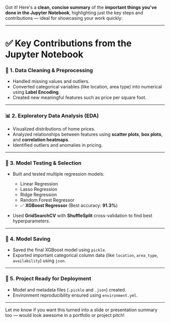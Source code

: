 Got it! Here's a **clean, concise summary** of the **important things you've done in the Jupyter Notebook**, highlighting just the key steps and contributions — ideal for showcasing your work quickly:

---

# ✅ Key Contributions from the Jupyter Notebook

### 📌 1. **Data Cleaning & Preprocessing**
- Handled missing values and outliers.
- Converted categorical variables (like location, area type) into numerical using **Label Encoding**.
- Created new meaningful features such as price per square foot.

---

### 📊 2. **Exploratory Data Analysis (EDA)**
- Visualized distributions of home prices.
- Analyzed relationships between features using **scatter plots**, **box plots**, and **correlation heatmaps**.
- Identified outliers and anomalies in pricing.

---

### 🧠 3. **Model Testing & Selection**
- Built and tested multiple regression models:
  - Linear Regression
  - Lasso Regression
  - Ridge Regression
  - Random Forest Regressor
  - ✅ **XGBoost Regressor** (Best accuracy: **91.3%**)

- Used **GridSearchCV** with **ShuffleSplit** cross-validation to find best hyperparameters.

---

### 💾 4. **Model Saving**
- Saved the final XGBoost model using `pickle`.
- Exported important categorical column data (like `location`, `area_type`, `availability`) using `json`.

---

### 📂 5. **Project Ready for Deployment**
- Model and metadata files (`.pickle` and `.json`) created.
- Environment reproducibility ensured using `environment.yml`.

---

Let me know if you want this turned into a slide or presentation summary too — would look awesome in a portfolio or project pitch!
